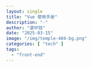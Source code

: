 ```yaml
---
layout: single
title: "Vue 使用手册"
description: "-"
author: "谌中钱"
date: "2025-03-15"
image: "/img/temple-404-bg.png"
categories: [ "tech" ]
tags:
  - "front-end"
---
```


<br />
<br />

<!-- @import "[TOC]" {cmd="toc" depthFrom=1 depthTo=6} -->

<!-- code_chunk_output -->



<!-- /code_chunk_output -->
